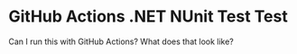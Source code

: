 # GitHub Actions .NET NUnit Test Test

Can I run this with GitHub Actions? What does that look like?